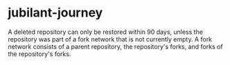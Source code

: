 # jubilant-journey
A deleted repository can only be restored within 90 days, unless the repository was part of a fork network that is not currently empty. A fork network consists of a parent repository, the repository's forks, and forks of the repository's forks. 
